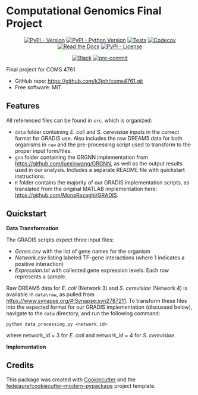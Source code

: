 
# Computational Genomics Final Project


<div align="center">

[![PyPI - Version](https://img.shields.io/pypi/v/coms4761.svg)](https://pypi.python.org/pypi/coms4761)
[![PyPI - Python Version](https://img.shields.io/pypi/pyversions/coms4761.svg)](https://pypi.python.org/pypi/coms4761)
[![Tests](https://github.com/howardjp/coms4761/workflows/tests/badge.svg)](https://github.com/howardjp/coms4761/actions?workflow=tests)
[![Codecov](https://codecov.io/gh/howardjp/coms4761/branch/main/graph/badge.svg)](https://codecov.io/gh/howardjp/coms4761)
[![Read the Docs](https://readthedocs.org/projects/coms4761/badge/)](https://coms4761.readthedocs.io/)
[![PyPI - License](https://img.shields.io/pypi/l/coms4761.svg)](https://pypi.python.org/pypi/coms4761)

[![Black](https://img.shields.io/badge/code%20style-black-000000.svg)](https://github.com/psf/black)
[![pre-commit](https://img.shields.io/badge/pre--commit-enabled-brightgreen?logo=pre-commit&logoColor=white)](https://github.com/pre-commit/pre-commit)


</div>


 Final project for COMS 4761


* GitHub repo: <https://github.com/k3jph/coms4761.git>
* Free software: MIT


## Features

All referenced files can be found in `src`, which is organized:

* `data` folder containing *E. coli* and *S. cerevisiae* inputs in the correct format for GRADIS use. Also includes the raw DREAM5 data for both organisms in `raw` and the pre-processing script used to transform to the proper input form/files.
* `gnn` folder containing the GRGNN implementation from <https://github.com/juexinwang/GRGNN>, as well as the output results used in our analysis. Includes a separate README file with quickstart instructions.
* `R` folder contains the majority of our GRADIS implementation scripts, as translated from the original MATLAB implementation here: <https://github.com/MonaRazaghi/GRADIS>.

## Quickstart

**Data Transformation**

The GRADIS scripts expect three input files: 
* *Genes.csv* with the list of gene names for the organism
* *Network.csv* listing labeled TF-gene interactions (where 1 indicates a positive interaction)
* *Expression.txt* with collected gene expression levels. Each row represents a sample. 

Raw DREAM5 data for *E. coli* (Network 3) and *S. cerevisiae* (Network 4) is available in `data\raw`, as pulled from <https://www.synapse.org/#!Synapse:syn2787211>. To transform these files into the expected format for our GRADIS implementation (discussed below), navigate to the `data` directory, and run the following command:
```
python data_processing.py <network_id>
```
where network_id = 3 for *E. coli* and network_id = 4 for *S. cerevisiae*.

**Implementation**

## Credits

This package was created with [Cookiecutter][cookiecutter] and the [fedejaure/cookiecutter-modern-pypackage][cookiecutter-modern-pypackage] project template.

[cookiecutter]: https://github.com/cookiecutter/cookiecutter
[cookiecutter-modern-pypackage]: https://github.com/fedejaure/cookiecutter-modern-pypackage
